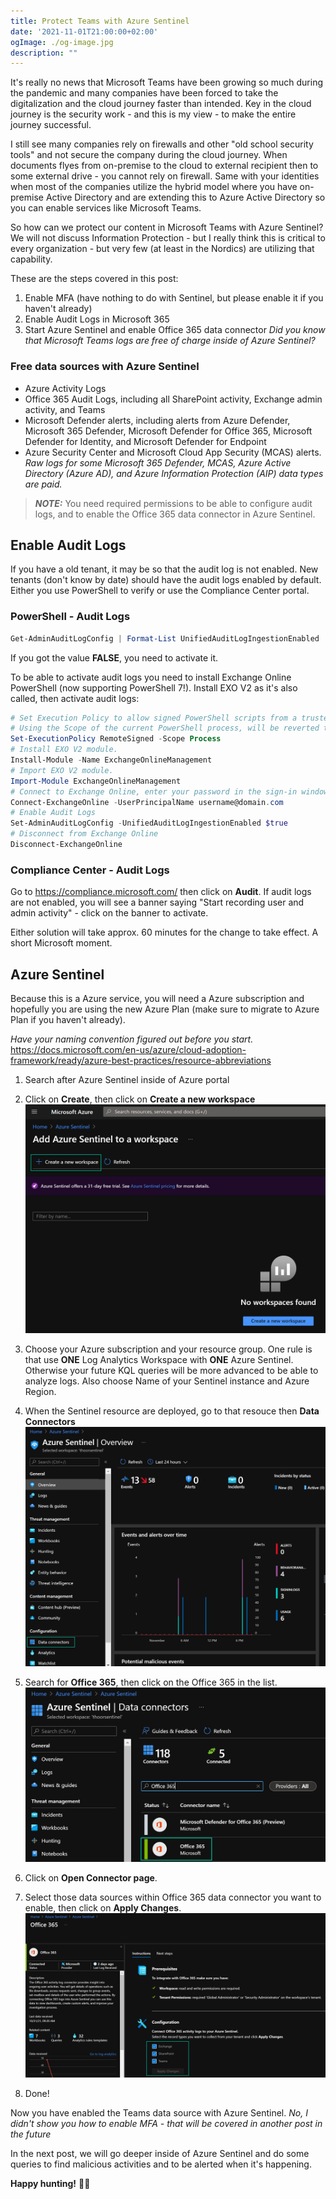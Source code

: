 ```yaml
---
title: Protect Teams with Azure Sentinel
date: '2021-11-01T21:00:00+02:00'
ogImage: ./og-image.jpg
description: ""
---
```

It's really no news that Microsoft Teams have been growing so much during the pandemic and many companies have been forced to take the digitalization and the cloud journey faster than intended. Key in the cloud journey is the security work - and this is my view - to make the entire journey successful. 

I still see many companies rely on firewalls and other "old school security tools" and not secure the company during the cloud journey. When documents flyes from on-premise to the cloud to external recipient then to some external drive - you cannot rely on firewall. Same with your identities when most of the companies utilize the hybrid model where you have on-premise Active Directory and are extending this to Azure Active Directory so you can enable services like Microsoft Teams. 

So how can we protect our content in Microsoft Teams with Azure Sentinel?
We will not discuss Information Protection - but I really think this is critical to every organization - but very few (at least in the Nordics) are utilizing that capability.

These are the steps covered in this post:

1. Enable MFA (have nothing to do with Sentinel, but please enable it if you haven't already)
2. Enable Audit Logs in Microsoft 365
3. Start Azure Sentinel and enable Office 365 data connector
*Did you know that Microsoft Teams logs are free of charge inside of Azure Sentinel?*

### Free data sources with Azure Sentinel
- Azure Activity Logs
- Office 365 Audit Logs, including all SharePoint activity, Exchange admin activity, and Teams
- Microsoft Defender alerts, including alerts from Azure Defender, Microsoft 365 Defender, Microsoft Defender for Office 365, Microsoft Defender for Identity, and Microsoft Defender for Endpoint
- Azure Security Center and Microsoft Cloud App Security (MCAS) alerts. 
*Raw logs for some Microsoft 365 Defender, MCAS, Azure Active Directory (Azure AD), and Azure Information Protection (AIP) data types are paid.*

> **_NOTE:_** You need required permissions to be able to configure audit logs, and to enable the Office 365 data connector in Azure Sentinel. 

## Enable Audit Logs
If you have a old tenant, it may be so that the audit log is not enabled. New tenants (don't know by date) should have the audit logs enabled by default. Either you use PowerShell to verify or use the Compliance Center portal.

### PowerShell - Audit Logs

```powershell
Get-AdminAuditLogConfig | Format-List UnifiedAuditLogIngestionEnabled
```
If you got the value **FALSE**, you need to activate it.

To be able to activate audit logs you need to install Exchange Online PowerShell (now supporting PowerShell 7!).
Install EXO V2 as it's also called, then activate audit logs:
```powershell
# Set Execution Policy to allow signed PowerShell scripts from a trusted publisher.
# Using the Scope of the current PowerShell process, will be reverted then PowerShell closes.
Set-ExecutionPolicy RemoteSigned -Scope Process
# Install EXO V2 module.
Install-Module -Name ExchangeOnlineManagement
# Import EXO V2 module.
Import-Module ExchangeOnlineManagement
# Connect to Exchange Online, enter your password in the sign-in window and response to the MFA challenge.
Connect-ExchangeOnline -UserPrincipalName username@domain.com
# Enable Audit Logs
Set-AdminAuditLogConfig -UnifiedAuditLogIngestionEnabled $true
# Disconnect from Exchange Online
Disconnect-ExchangeOnline
```

### Compliance Center - Audit Logs
Go to https://compliance.microsoft.com/ then click on **Audit**. 
If audit logs are not enabled, you will see a banner saying "Start recording user and admin activity" - click on the banner to activate.

Either solution will take approx. 60 minutes for the change to take effect. A short Microsoft moment. 

## Azure Sentinel
Because this is a Azure service, you will need a Azure subscription and hopefully you are using the new Azure Plan (make sure to migrate to Azure Plan if you haven't already). 

*Have your naming convention figured out before you start.*
https://docs.microsoft.com/en-us/azure/cloud-adoption-framework/ready/azure-best-practices/resource-abbreviations 

1. Search after Azure Sentinel inside of Azure portal
2. Click on **Create**, then click on **Create a new workspace**
![](./Enable_Az_Sentinel.jpg)

3. Choose your Azure subscription and your resource group. One rule is that use **ONE** Log Analytics Workspace with **ONE** Azure Sentinel. Otherwise your future KQL queries will be more advanced to be able to analyze logs. Also choose Name of your Sentinel instance and Azure Region.
4. When the Sentinel resource are deployed, go to that resouce then **Data Connectors**
![](./Az_DataConnector.jpg)
5. Search for **Office 365**, then click on the Office 365 in the list.
![](./O365_DataConnector.jpg)
6. Click on **Open Connector page**.
7. Select those data sources within Office 365 data connector you want to enable, then click on **Apply Changes**.
![](./O365_DataConnector_1.jpg)
8. Done!

Now you have enabled the Teams data source with Azure Sentinel. 
*No, I didn't show you how to enable MFA - that will be covered in another post in the future*

In the next post, we will go deeper inside of Azure Sentinel and do some queries to find malicious activities and to be alerted when it's happening.

**Happy hunting!**
🐱‍👤